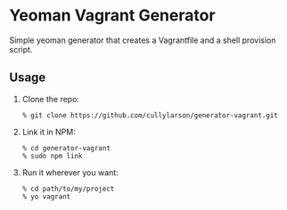 # Yeoman Vagrant Generator

Simple yeoman generator that creates a Vagrantfile and a shell provision script.

## Usage

1. Clone the repo:

    ```
    % git clone https://github.com/cullylarson/generator-vagrant.git
    ```

1. Link it in NPM:

    ```
    % cd generator-vagrant
    % sudo npm link
    ```
    
1. Run it wherever you want:

    ```
    % cd path/to/my/project
    % yo vagrant
    ```
